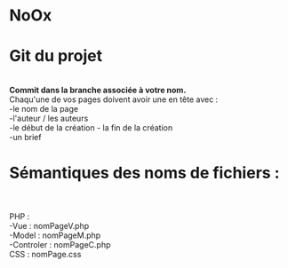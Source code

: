 # NoOx
<h1>Git du projet </h1>
<br>
<b> Commit dans la branche associée à votre nom. </b>
<br>
Chaqu'une de vos pages doivent avoir une en tête avec :
<br>
  -le nom de la page
<br>
  -l'auteur / les auteurs
<br>
  -le début de la création - la fin de la création
<br>
  -un brief

<h1>Sémantiques des noms de fichiers :</h1>
<br>

<br>
PHP :
<br>
    -Vue : nomPageV.php
<br>
    -Model : nomPageM.php
<br>
   -Controler : nomPageC.php
    <br>
CSS : nomPage.css
